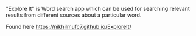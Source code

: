 "Explore It" is Word search app which can be used for searching relevant results from different sources about a particular word.

Found here https://nikhilmufc7.github.io/ExploreIt/
